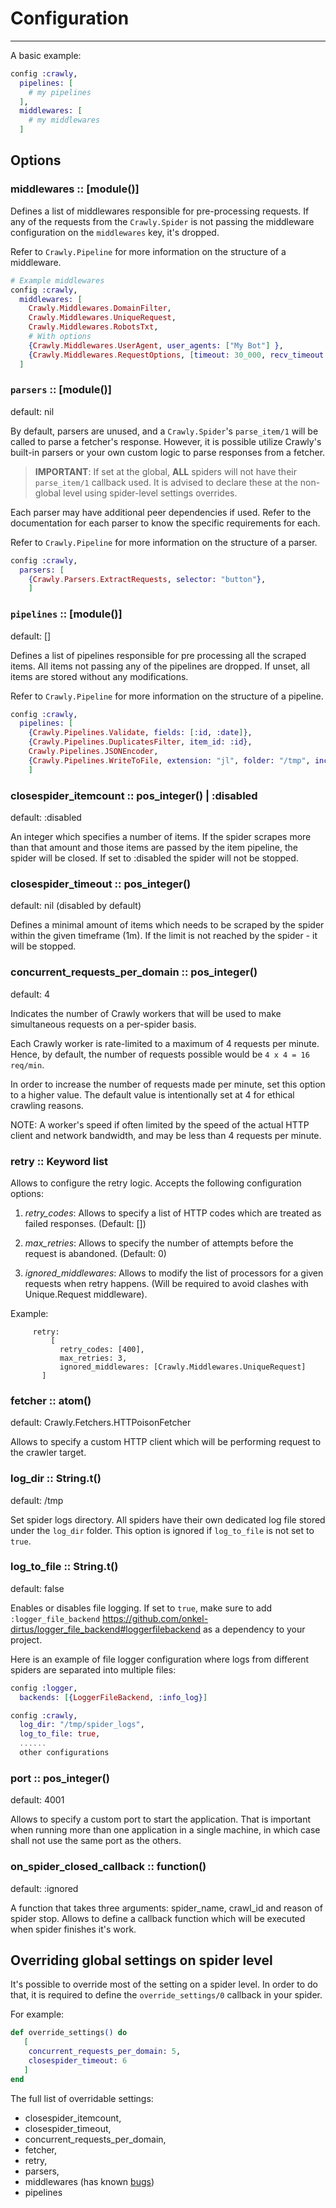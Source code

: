 # Configuration

---

A basic example:

```elixir
config :crawly,
  pipelines: [
    # my pipelines
  ],
  middlewares: [
    # my middlewares
  ]
```

## Options

### middlewares :: [module()]

Defines a list of middlewares responsible for pre-processing requests. If any of the requests from the `Crawly.Spider` is not passing the middleware configuration on the `middlewares` key, it's dropped.

Refer to `Crawly.Pipeline` for more information on the structure of a middleware.

```elixir
# Example middlewares
config :crawly,
  middlewares: [
    Crawly.Middlewares.DomainFilter,
    Crawly.Middlewares.UniqueRequest,
    Crawly.Middlewares.RobotsTxt,
    # With options
    {Crawly.Middlewares.UserAgent, user_agents: ["My Bot"] },
    {Crawly.Middlewares.RequestOptions, [timeout: 30_000, recv_timeout: 15000]}
  ]
```

### `parsers` :: [module()]

default: nil

By default, parsers are unused, and a `Crawly.Spider`'s `parse_item/1` will be called to parse a fetcher's response. However, it is possible utilize Crawly's built-in parsers or your own custom logic to parse responses from a fetcher.

> **IMPORTANT**: If set at the global, **ALL** spiders will not have their `parse_item/1` callback used. It is advised to declare these at the non-global level using spider-level settings overrides.

Each parser may have additional peer dependencies if used. Refer to the documentation for each parser to know the specific requirements for each.

Refer to `Crawly.Pipeline` for more information on the structure of a parser.

```elixir
config :crawly,
  parsers: [
    {Crawly.Parsers.ExtractRequests, selector: "button"},
    ]
```

### `pipelines` :: [module()]

default: []

Defines a list of pipelines responsible for pre processing all the scraped items. All items not passing any of the pipelines are dropped. If unset, all items are stored without any modifications.

Refer to `Crawly.Pipeline` for more information on the structure of a pipeline.

```elixir
config :crawly,
  pipelines: [
    {Crawly.Pipelines.Validate, fields: [:id, :date]},
    {Crawly.Pipelines.DuplicatesFilter, item_id: :id},
    Crawly.Pipelines.JSONEncoder,
    {Crawly.Pipelines.WriteToFile, extension: "jl", folder: "/tmp", include_timestamp: true}
    ]
```

### closespider_itemcount :: pos_integer() | :disabled

default: :disabled

An integer which specifies a number of items. If the spider scrapes more than that amount and those items are passed by the item pipeline, the spider will be closed. If set to :disabled the spider will not be stopped.

### closespider_timeout :: pos_integer()

default: nil (disabled by default)

Defines a minimal amount of items which needs to be scraped by the spider within the given timeframe (1m). If the limit is not reached by the spider - it will be stopped.

### concurrent_requests_per_domain :: pos_integer()

default: 4

Indicates the number of Crawly workers that will be used to make simultaneous requests on a per-spider basis.

Each Crawly worker is rate-limited to a maximum of 4 requests per minute. Hence, by default, the number of requests possible would be `4 x 4 = 16 req/min`.

In order to increase the number of requests made per minute, set this option to a higher value. The default value is intentionally set at 4 for ethical crawling reasons.

NOTE: A worker's speed if often limited by the speed of the actual HTTP client and network bandwidth, and may be less than 4 requests per minute.

### retry :: Keyword list

Allows to configure the retry logic. Accepts the following configuration options:

1. _retry_codes_: Allows to specify a list of HTTP codes which are treated as
   failed responses. (Default: [])

2. _max_retries_: Allows to specify the number of attempts before the request is
   abandoned. (Default: 0)

3. _ignored_middlewares_: Allows to modify the list of processors for a given
   requests when retry happens. (Will be required to avoid clashes with
   Unique.Request middleware).

Example:

```
     retry:
         [
           retry_codes: [400],
           max_retries: 3,
           ignored_middlewares: [Crawly.Middlewares.UniqueRequest]
       ]

```

### fetcher :: atom()

default: Crawly.Fetchers.HTTPoisonFetcher

Allows to specify a custom HTTP client which will be performing request to the crawler target.

### log_dir :: String.t()

default: /tmp

Set spider logs directory. All spiders have their own dedicated log file
stored under the `log_dir` folder. This option is ignored if `log_to_file` is not set to `true`.

### log_to_file :: String.t()

default: false

Enables or disables file logging. If set to `true`, make sure to add `:logger_file_backend` https://github.com/onkel-dirtus/logger_file_backend#loggerfilebackend as a dependency to your project.

Here is an example of file logger configuration where logs from different spiders are separated into multiple files:

``` elixir
config :logger,
  backends: [{LoggerFileBackend, :info_log}]

config :crawly,
  log_dir: "/tmp/spider_logs",
  log_to_file: true,
  ......
  other configurations
```

### port :: pos_integer()

default: 4001

Allows to specify a custom port to start the application. That is important when running more than one application in a single machine, in which case shall not use the same port as the others.

### on_spider_closed_callback :: function()
default: :ignored

A function that takes three arguments: spider_name, crawl_id and reason of spider stop.
Allows to define a callback function which will be executed when spider finishes
it's work.

## Overriding global settings on spider level

It's possible to override most of the setting on a spider level. In order to do that,
it is required to define the `override_settings/0` callback in your spider.

For example:

```elixir
def override_settings() do
   [
    concurrent_requests_per_domain: 5,
    closespider_timeout: 6
   ]
end
```

The full list of overridable settings:

- closespider_itemcount,
- closespider_timeout,
- concurrent_requests_per_domain,
- fetcher,
- retry,
- parsers,
- middlewares (has known [bugs](https://github.com/oltarasenko/crawly/issues/138))
- pipelines
